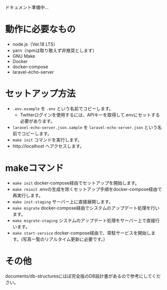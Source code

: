 ドキュメント準備中...

# 動作に必要なもの
- node.js（Ver.18 LTS）
- yarn（npmは取り敢えず非推奨とします）
- GNU Make
- Docker
- docker-compose
- laravel-echo-server

# セットアップ方法
- `.env.example` を `.env` という名前でコピーします。
  - Twitterログインを使用するには、APIキーを取得して.envにセットする必要があります。
- `laravel-echo-server.json.sample` を `laravel-echo-server.json` という名前でコピーします。
- `make init` コマンドを実行します。
- http://localhost へアクセスします。
# makeコマンド
- `make init` docker-compose経由でセットアップを開始します。
- `make reinit` .envの生成を除くセットアップ手順をdocker-compose経由で再実行します。
- `make init-staging` サーバー上に直接展開します。
- `make migrate` docker-compose経由でシステムのアップデート処理を行います。
- `make migrate-staging` システムのアップデート処理をサーバー上で直接行います。
- `make start-service` docker-compose経由で、常駐サービスを開始します。(写真一覧のリアルタイム更新に必要です。)

# その他
documents/db-structuresにほぼ完全版のDB設計書があるので参考にしてください。

